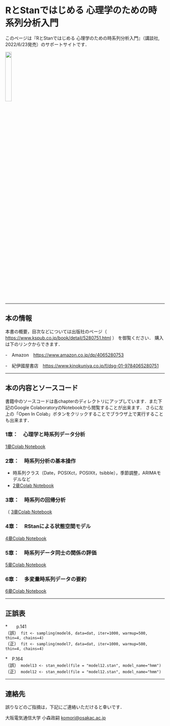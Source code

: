 # RとStanではじめる 心理学のための時系列分析入門 

このページは『RとStanではじめる 心理学のための時系列分析入門』（講談社, 2022/6/23発売）のサポートサイトです．

<img src="https://user-images.githubusercontent.com/37983185/174610037-5e5e6d25-4ae5-4c41-9758-13335c0bc12a.png" width=20%>

* * *
## 本の情報
本書の概要，目次などについては出版社のページ（
https://www.kspub.co.jp/book/detail/5280751.html 
）
を御覧ください．
購入は下のリンクからできます．

  -　Amazon　https://www.amazon.co.jp/dp/4065280753

  -　紀伊國屋書店　https://www.kinokuniya.co.jp/f/dsg-01-9784065280751

* * *
## 本の内容とソースコード
書籍中のソースコードは各chapterのディレクトリにアップしています．また下記のGoogle ColaboratoryのNotebookから閲覧することが出来ます．
さらに左上の「Open In Colab」ボタンをクリックすることでブラウザ上で実行することも出来ます．

### 1章：　心理学と時系列データ分析
[1章Colab Notebook](chapter1/Chapter_1.ipynb)
### 2章：　時系列分析の基本操作　
- 時系列クラス（Date，POSIXct，POSIXlt，tsibble），季節調整，ARIMAモデルなど 
- [2章Colab Notebook](chapter2/Chapter_2.ipynb)
### 3章：　時系列の回帰分析
（
[3章Colab Notebook](chapter3/Chapter_3.ipynb)
### 4章：　RStanによる状態空間モデル
[4章Colab Notebook](chapter4/Chapter_4.ipynb)
### 5章：　時系列データ同士の関係の評価
[5章Colab Notebook](chapter5/Chapter_5.ipynb)
### 6章：　多変量時系列データの要約
[6章Colab Notebook](chapter6/Chapter_6.ipynb)

* * *
## 正誤表

*　　p.141　<br>
（誤）　`fit <- sampling(model6, data=dat, iter=1000, warmup=500, thin=4, chains=4)`<br>
（正）　`fit <- sampling(model7, data=dat, iter=1000, warmup=500, thin=4, chains=4)`<br>


*　P.164　<br>
（誤）　`model13 <- stan_model(file = "model12.stan", model_name="hmm")`　<br>
（正）　`model12 <- stan_model(file = "model12.stan", model_name="hmm")`　<br>


* * *
## 連絡先
誤りなどのご指摘は，下記にご連絡いただけると幸いです．

大阪電気通信大学
小森政嗣
komori@osakac.ac.jp
